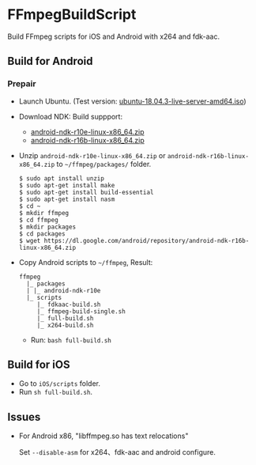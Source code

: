 # FFmpegBuildScript
Build FFmpeg scripts for iOS and Android with x264 and fdk-aac.

## Build for Android

### Prepair

- Launch Ubuntu. (Test version: [ubuntu-18.04.3-live-server-amd64.iso](http://releases.ubuntu.com/18.04.3/ubuntu-18.04.3-live-server-amd64.iso?_ga=2.166730430.1634624385.1581214309-378137246.1579744325))

- Download NDK: Build suppport:
  - [android-ndk-r10e-linux-x86_64.zip](https://dl.google.com/android/repository/android-ndk-r10e-linux-x86_64.zip)
  - [android-ndk-r16b-linux-x86_64.zip](https://dl.google.com/android/repository/android-ndk-r16b-linux-x86_64.zip)

- Unzip `android-ndk-r10e-linux-x86_64.zip` or `android-ndk-r16b-linux-x86_64.zip` to `~/ffmpeg/packages/` folder.

  ```text
  $ sudo apt install unzip
  $ sudo apt-get install make
  $ sudo apt-get install build-essential
  $ sudo apt-get install nasm
  $ cd ~
  $ mkdir ffmpeg
  $ cd ffmpeg
  $ mkdir packages
  $ cd packages
  $ wget https://dl.google.com/android/repository/android-ndk-r16b-linux-x86_64.zip
  ```

- Copy Android scripts to `~/ffmpeg`, Result:

  ```shell
  ffmpeg
    |_ packages
    | |_ android-ndk-r10e
    |_ scripts
       |_ fdkaac-build.sh
       |_ ffmpeg-build-single.sh
       |_ full-build.sh
       |_ x264-build.sh
  ```

  - Run: `bash full-build.sh`

## Build for iOS

- Go to `iOS/scripts` folder.
- Run `sh full-build.sh`.

## Issues

- For Android x86, "libffmpeg.so has text relocations"
  
  Set `--disable-asm` for x264、fdk-aac and android configure.
  
